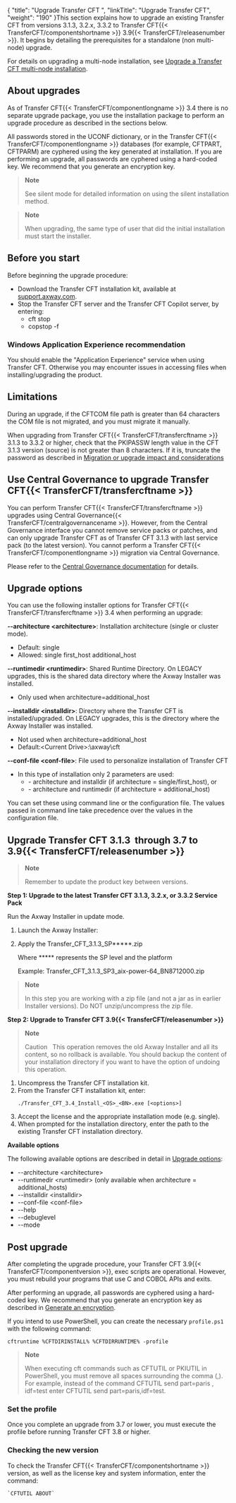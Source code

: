 {
    "title": "Upgrade Transfer CFT ",
    "linkTitle": "Upgrade Transfer CFT",
    "weight": "190"
}This section explains how to upgrade an existing Transfer CFT from versions 3.1.3, 3.2.x, 3.3.2 to Transfer CFT{{< TransferCFT/componentshortname  >}} 3.9{{< TransferCFT/releasenumber  >}}. It begins by detailing the prerequisites for a standalone (non multi-node) upgrade.

For details on upgrading a multi-node installation, see <a href="../upgrade_multinode_win" class="MCXref xref">Upgrade a Transfer CFT multi-node installation</a>.

## About upgrades

As of Transfer CFT{{< TransferCFT/componentlongname  >}} 3.4 there is no separate upgrade package, you use the installation package to perform an upgrade procedure as described in the sections below.

All passwords stored in the UCONF dictionary, or in the Transfer CFT{{< TransferCFT/componentlongname  >}} databases (for example, CFTPART, CFTPARM) are cyphered using the key generated at installation. If you are performing an upgrade, all passwords are cyphered using a hard-coded key. We recommend that you generate an encryption key.

> **Note**
>
> See silent mode for detailed information on using the silent installation method.

> **Note**
>
> When upgrading, the same type of user that did the initial installation must start the installer.

## Before you start

Before beginning the upgrade procedure:

- Download the Transfer CFT installation kit, available at [support.axway.com](https://support.axway.com/).
- Stop the Transfer CFT server and the Transfer CFT Copilot server, by entering:
    -   cft stop
    -   copstop -f

### Windows Application Experience recommendation

You should enable the "Application Experience" service when using Transfer CFT. Otherwise you may encounter issues in accessing files when installing/upgrading the product.

## Limitations

During an upgrade, if the CFTCOM file path is greater than 64 characters the COM file is not migrated, and you must migrate it manually.

When upgrading from Transfer CFT{{< TransferCFT/transfercftname  >}} 3.1.3 to 3.3.2 or higher, check that the PKIPASSW length value in the CFT 3.1.3 version (source) is not greater than 8 characters. If it is, truncate the password as described in <a href="../../../mig_impact_considerations" class="MCXref xref">Migration or upgrade impact and considerations</a>

## Use Central Governance to upgrade Transfer CFT{{< TransferCFT/transfercftname  >}}

You can perform Transfer CFT{{< TransferCFT/transfercftname  >}} upgrades using Central Governance{{< TransferCFT/centralgovernancename  >}}. However, from the Central Governance interface you cannot remove service packs or patches, and can only upgrade Transfer CFT as of Transfer CFT 3.1.3 with last service pack (to the latest version). You cannot perform a Transfer CFT{{< TransferCFT/componentlongname  >}} migration via Central Governance.

Please refer to the [Central Governance documentation](https://docs.axway.com/bundle/CentralGovernance_113_UsersGuide_allOS_en_HTML5/page/Content/AxwayStartPage.htm) for details.

<span id="Upgrade"></span>

## Upgrade options

You can use the following installer options for Transfer CFT{{< TransferCFT/transfercftname  >}} 3.4 when performing an upgrade:

**--architecture &lt;architecture>**: Installation architecture (single or cluster mode).

- Default: single
- Allowed: single first\_host additional\_host

**--runtimedir &lt;runtimedir>**: Shared Runtime Directory. On LEGACY upgrades, this is the shared data directory where the Axway Installer was installed.

- Only used when architecture=additional\_host

**--installdir &lt;installdir>**: Directory where the Transfer CFT is installed/upgraded. On LEGACY upgrades, this is the directory where the Axway Installer was installed.

- Not used when architecture=additional\_host
- Default:&lt;Current Drive>:\\axway\\cft

**--conf-file &lt;conf-file>**: File used to personalize installation of Transfer CFT

- In this type of installation only 2 parameters are used:
    -   \- architecture and installdir (if architecture = single/first\_host), or
    -   \- architecture and runtimedir (if architecture = additional\_host)

You can set these using command line or the configuration file. The values passed in command line take precedence over the values in the configuration file.

## Upgrade Transfer CFT 3.1.3  through 3.7 to 3.9{{< TransferCFT/releasenumber  >}}

> **Note**
>
> Remember to update the product key between versions.

**Step 1: Upgrade to the latest Transfer CFT 3.1.3, 3.2.x, or 3.3.2 Service Pack**

Run the Axway Installer in update mode.

1. Launch the Axway Installer:

1. Apply the Transfer\_CFT\_3.1.3\_SP\*\*\*\*\*.zip

    Where \*\*\*\*\* represents the SP level and the platform

    Example: Transfer\_CFT\_3.1.3\_SP3\_aix-power-64\_BN8712000.zip

> **Note**
>
> In this step you are working with a zip file (and not a jar as in earlier Installer versions). Do NOT unzip/uncompress the zip file.

****Step 2: Upgrade to Transfer CFT 3.9{{< TransferCFT/releasenumber  >}}****

> **Note**
>
> Caution  
> This operation removes the old Axway Installer and all its content, so no rollback is available. You should backup the content of your installation directory if you want to have the option of undoing this operation.

1. Uncompress the Transfer CFT installation kit.
1. From the Transfer CFT installation kit, enter:  
    ```
    ./Transfer_CFT_3.4_Install_<OS>_<BN>.exe [<options>]
    ```
1. Accept the license and the appropriate installation mode (e.g. single).
1. When prompted for the installation directory, enter the path to the existing Transfer CFT installation directory.

****Available options****

The following available options are described in detail in [Upgrade options](#Upgrade):

- --architecture &lt;architecture>
- --runtimedir &lt;runtimedir> (only available when architecture = additional\_hosts)
- --installdir &lt;installdir>
- --conf-file &lt;conf-file>
- --help
- --debuglevel
- --mode

## Post upgrade

After completing the upgrade procedure, your Transfer CFT 3.9{{< TransferCFT/componentversion  >}}, exec scripts are operational. However, you must rebuild your programs that use C and COBOL APIs and exits.

After performing an upgrade, all passwords are cyphered using a hard-coded key. We recommend that you generate an encryption key as described in [Generate an encryption](https://docs.axway.com/bundle/TransferCFT_38_UsersGuide_allOS_en_HTML5/page/Content/Security/cipher_key.htm).

If you intend to use PowerShell, you can create the necessary `profile.ps1` with the following command:

```
cftruntime %CFTDIRINSTALL% %CFTDIRRUNTIME% -profile
```

> **Note**
>
> When executing cft commands such as CFTUTIL or PKIUTIL in PowerShell, you must remove all spaces surrounding the comma (,). For example, instead of the command CFTUTIL send part=paris , idf=test enter CFTUTIL send part=paris,idf=test.

### Set the profile

Once you complete an upgrade from 3.7 or lower, you must execute the profile before running Transfer CFT 3.8 or higher.

### Checking the new version

To check the Transfer CFT{{< TransferCFT/componentshortname  >}} version, as well as the license key and system information, enter the command:

```
`CFTUTIL ABOUT`
```
